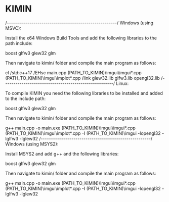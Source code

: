 # KIMIN
/------------------------------------------------------/
Windows (using MSVC):

Install the x64 Windows Build Tools and add the following libraries to the path include:

boost
glfw3
glew32
glm

Then navigate to kimin/ folder and compile the main program as follows:

cl /std:c++17 /EHsc main.cpp (PATH_TO_KIMIN)\imgui\imgui*.cpp (PATH_TO_KIMIN)\imgui\implot*.cpp /link glew32.lib glfw3.lib opengl32.lib
/------------------------------------------------------/
Linux:

To compile KIMIN you need the following libraries to be installed and added to the include path:

boost
glfw3
glew32
glm

Then navigate to kimin/ folder and compile the main program as follows:

g++ main.cpp -o main.exe (PATH_TO_KIMIN)\imgui\imgui*.cpp (PATH_TO_KIMIN)\imgui\implot*.cpp -I  (PATH_TO_KIMIN)\imgui -lopengl32 -lglfw3 -lglew32
/------------------------------------------------------/
Windows (using MSYS2):

Install MSYS2 and add g++ and the following libraries:

boost
glfw3
glew32
glm

Then navigate to kimin/ folder and compile the main program as follows:

g++ main.cpp -o main.exe (PATH_TO_KIMIN)\imgui\imgui*.cpp (PATH_TO_KIMIN)\imgui\implot*.cpp -I  (PATH_TO_KIMIN)\imgui -lopengl32 -lglfw3 -lglew32

